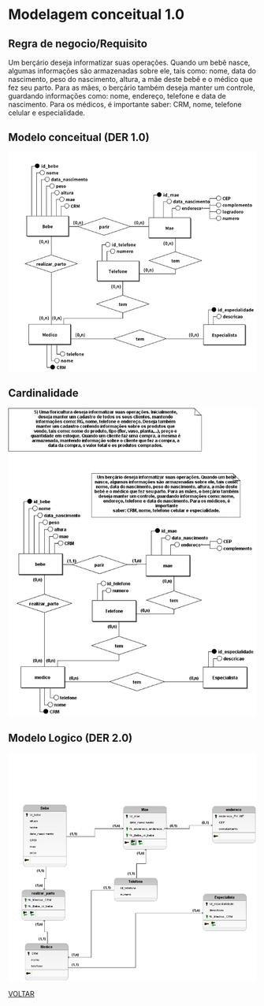 # Modelagem conceitual 1.0

## Regra de negocio/Requisito

Um berçário deseja informatizar suas operações. Quando um bebê
nasce, algumas informações são armazenadas sobre ele, tais como:
nome, data do nascimento, peso do nascimento, altura, a mãe deste
bebê e o médico que fez seu parto. Para as mães, o berçário também
deseja manter um controle, guardando informações como: nome,
endereço, telefone e data de nascimento. Para os médicos, é importante
saber: CRM, nome, telefone celular e especialidade.

## Modelo conceitual (DER 1.0)

![modelagem 1.0](./conceitual/atividade4_corrigido_semcadinalidade.png)

## Cardinalidade

![cardinalidade](./conceitual/atividade4_corrigido.png)

## Modelo Logico (DER 2.0)

![modelagem 2.0](./logico/atividade4_logico.png)

[VOLTAR](../README.md)
